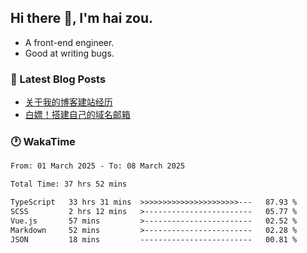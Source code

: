 ## Hi there 👋, I'm hai zou.

- A front-end engineer.
- Good at writing bugs.

### 📖 Latest Blog Posts
<!-- BLOG-POST-LIST:START -->
- [关于我的博客建站经历](https://www.izou.top/2025/01/blog-site-build/)
- [白嫖！搭建自己的域名邮箱](https://www.izou.top/2025/01/domain-mail/)
<!-- BLOG-POST-LIST:END -->

### 🕐 WakaTime
<!--START_SECTION:waka-->

```txt
From: 01 March 2025 - To: 08 March 2025

Total Time: 37 hrs 52 mins

TypeScript   33 hrs 31 mins  >>>>>>>>>>>>>>>>>>>>>>---   87.93 %
SCSS         2 hrs 12 mins   >------------------------   05.77 %
Vue.js       57 mins         >------------------------   02.52 %
Markdown     52 mins         >------------------------   02.28 %
JSON         18 mins         -------------------------   00.81 %
```

<!--END_SECTION:waka-->
